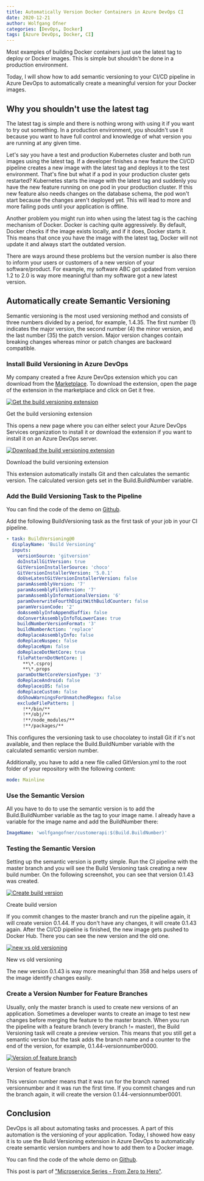```yaml
---
title: Automatically Version Docker Containers in Azure DevOps CI
date: 2020-12-21
author: Wolfgang Ofner
categories: [DevOps, Docker]
tags: [Azure DevOps, Docker, CI]
---
```


Most examples of building Docker containers just use the latest tag to deploy or Docker images. This is simple but shouldn't be done in a production environment. 

Today, I will show how to add semantic versioning to your CI/CD pipeline in Azure DevOps to automatically create a meaningful version for your Docker images.

## Why you shouldn't use the latest tag

The latest tag is simple and there is nothing wrong with using it if you want to try out something. In a production environment, you shouldn't use it because you want to have full control and knowledge of what version you are running at any given time. 

Let's say you have a test and production Kubernetes cluster and both run images using the latest tag. If a developer finishes a new feature the CI/CD pipeline creates a new image with the latest tag and deploys it to the test environment. That's fine but what if a pod in your production cluster gets restarted? Kubernetes starts the image with the latest tag and suddenly you have the new feature running on one pod in your production cluster. If this new feature also needs changes on the database schema, the pod won't start because the changes aren't deployed yet. This will lead to more and more failing pods until your application is offline.

Another problem you might run into when using the latest tag is the caching mechanism of Docker. Docker is caching quite aggressively. By default, Docker checks if the image exists locally, and if it does, Docker starts it. This means that once you have the image with the latest tag, Docker will not update it and always start the outdated version. 

There are ways around these problems but the version number is also there to inform your users or customers of a new version of your software/product. For example, my software ABC got updated from version 1.2 to 2.0 is way more meaningful than my software got a new latest version.

## Automatically create Semantic Versioning

Semantic versioning is the most used versioning method and consists of three numbers divided by a period, for example, 1.4.35. The first number (1) indicates the major version, the second number (4) the minor version, and the last number (35) the patch version. Major version changes contain breaking changes whereas minor or patch changes are backward compatible.

### Install Build Versioning in Azure DevOps

My company created a free Azure DevOps extension which you can download from the [Marketplace](https://marketplace.visualstudio.com/items?itemName=4tecture.BuildVersioning). To download the extension, open the page of the extension in the marketplace and click on Get it free.

<div class="col-12 col-sm-10 aligncenter">
  <a href="/assets/img/posts/2020/12/Get-the-build-versioning-extension.jpg"><img loading="lazy" src="/assets/img/posts/2020/12/Get-the-build-versioning-extension.jpg" alt="Get the build versioning extension" /></a>
  
  <p>
   Get the build versioning extension
  </p>
</div>

This opens a new page where you can either select your Azure DevOps Services organization to install it or download the extension if you want to install it on an Azure DevOps server.

<div class="col-12 col-sm-10 aligncenter">
  <a href="/assets/img/posts/2020/12/Download-the-build-versioning-extension.jpg"><img loading="lazy" src="/assets/img/posts/2020/12/Download-the-build-versioning-extension.jpg" alt="Download the build versioning extension" /></a>
  
  <p>
   Download the build versioning extension
  </p>
</div>

This extension automatically installs Git and then calculates the semantic version. The calculated version gets set in the Build.BuildNumber variable.

### Add the Build Versioning Task to the Pipeline

You can find the code of the demo on <a href="https://github.com/WolfgangOfner/MicroserviceDemo/blob/master/CustomerApi/pipelines/CustomerApi-CI.yml" target="_blank" rel="noopener noreferrer">Github</a>.

Add the following BuildVersioning task as the first task of your job in your CI pipeline.

```yaml
- task: BuildVersioning@0
  displayName: 'Build Versioning'
  inputs:
    versionSource: 'gitversion'
    doInstallGitVersion: true
    GitVersionInstallerSource: 'choco'
    GitVersionInstallerVersion: '5.0.1'
    doUseLatestGitVersionInstallerVersion: false
    paramAssemblyVersion: '7'
    paramAssemblyFileVersion: '7'
    paramAssemblyInformationalVersion: '6'
    paramOverwriteFourthDigitWithBuildCounter: false
    paramVersionCode: '2'
    doAssemblyInfoAppendSuffix: false
    doConvertAssemblyInfoToLowerCase: true
    buildNumberVersionFormat: '3'
    buildNumberAction: 'replace'
    doReplaceAssemblyInfo: false
    doReplaceNuspec: false
    doReplaceNpm: false
    doReplaceDotNetCore: true
    filePatternDotNetCore: |
      **\*.csproj
      **\*.props
    paramDotNetCoreVersionType: '3'
    doReplaceAndroid: false
    doReplaceiOS: false
    doReplaceCustom: false
    doShowWarningsForUnmatchedRegex: false
    excludeFilePattern: |
      !**/bin/**
      !**/obj/**
      !**/node_modules/**
      !**/packages/**
```

This configures the versioning task to use chocolatey to install Git if it's not available, and then replace the Build.BuildNumber variable with the calculated semantic version number.

Additionally, you have to add a new file called GitVersion.yml to the root folder of your repository with the following content:

```yaml
mode: Mainline
```

### Use the Semantic Version

All you have to do to use the semantic version is to add the Build.BuildNumber variable as the tag to your image name. I already have a variable for the image name and add the BuildNumber there:

```yaml
ImageName: 'wolfgangofner/customerapi:$(Build.BuildNumber)'
```

### Testing the Semantic Version

Setting up the semantic version is pretty simple. Run the CI pipeline with the master branch and you will see the Build Versioning task creating a new build number. On the following screenshot, you can see that version 0.1.43 was created.

<div class="col-12 col-sm-10 aligncenter">
  <a href="/assets/img/posts/2020/12/Create-build-version.jpg"><img loading="lazy" src="/assets/img/posts/2020/12/Create-build-version.jpg" alt="Create build version" /></a>
  
  <p>
   Create build version
  </p>
</div>

If you commit changes to the master branch and run the pipeline again, it will create version 0.1.44. If you don't have any changes, it will create 0.1.43 again. After the CI/CD pipeline is finished, the new image gets pushed to Docker Hub. There you can see the new version and the old one.

<div class="col-12 col-sm-10 aligncenter">
  <a href="/assets/img/posts/2020/12/new-vs-old-versioning.jpg"><img loading="lazy" src="/assets/img/posts/2020/12/new-vs-old-versioning.jpg" alt="new vs old versioning" /></a>
  
  <p>
   New vs old versioning
  </p>
</div>

The new version 0.1.43 is way more meaningful than 358 and helps users of the image identify changes easily.

### Create a Version Number for Feature Branches

Usually, only the master branch is used to create new versions of an application. Sometimes a developer wants to create an image to test new changes before merging the feature to the master branch. When you run the pipeline with a feature branch (every branch != master), the Build Versioning task will create a preview version. This means that you still get a semantic version but the task adds the branch name and a counter to the end of the version, for example, 0.1.44-versionnumber0000.

<div class="col-12 col-sm-10 aligncenter">
  <a href="/assets/img/posts/2020/12/Version-of-feature-branch.jpg"><img loading="lazy" src="/assets/img/posts/2020/12/Version-of-feature-branch.jpg" alt="Version of feature branch" /></a>
  
  <p>
   Version of feature branch
  </p>
</div>

This version number means that it was run for the branch named versionnumber and it was run the first time. If you commit changes and run the branch again, it will create the version 0.1.44-versionnumber0001.

## Conclusion

DevOps is all about automating tasks and processes. A part of this automation is the versioning of your application. Today, I showed how easy it is to use the Build Versioning extension in Azure DevOps to automatically create semantic version numbers and how to add them to a Docker image.

You can find the code of the whole demo on <a href="https://github.com/WolfgangOfner/MicroserviceDemo" target="_blank" rel="noopener noreferrer">Github</a>.

This post is part of ["Microservice Series - From Zero to Hero"](/microservice-series-from-zero-to-hero).
